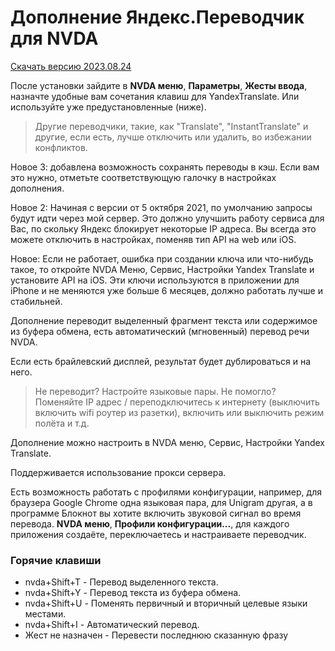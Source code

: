 # Дополнение Яндекс.Переводчик для NVDA

[Скачать версию 2023.08.24](https://github.com/alekssamos/YandexTranslate/releases/latest/download/YandexTranslate-2023.08.24.nvda-addon)

После установки зайдите в **NVDA меню**, **Параметры**, **Жесты ввода**,
назначте удобные вам сочетания клавиш для YandexTranslate. Или используйте уже предустановленные (ниже).

> Другие переводчики, такие, как "Translate", "InstantTranslate" и другие,
> если есть, лучше отключить или удалить, во избежании конфликтов.

Новое 3: добавлена возможность сохранять переводы в кэш. Если вам это нужно, отметьте соответствующую галочку в настройках дополнения.

Новое 2: Начиная с версии от 5 октября 2021,
по умолчанию запросы будут идти через мой сервер.
Это должно улучшить работу сервиса для Вас, по скольку Яндекс блокирует некоторые IP адреса.
Вы всегда это можете отключить в настройках, поменяв тип API на web или iOS.

Новое: Если не работает, ошибка при создании ключа или что-нибудь такое,
то откройте NVDA Меню, Сервис, Настройки Yandex Translate
и установите API на iOS.
Эти ключи используются в приложении для iPhone и не меняются уже больше 6 месяцев,
должно работать лучше и стабильней.

Дополнение переводит выделенный фрагмент текста  или содержимое из буфера обмена, есть автоматический (мгновенный) перевод речи NVDA.

Если  есть брайлевский дисплей, результат будет дублироваться и на него.

> Не переводит? Настройте языковые пары.
> Не помогло?
> Поменяйте IP адрес / переподключитесь к интернету (выключить включить wifi роутер из разетки),
> включить или выключить режим полёта и т.д.

Дополнение можно настроить в NVDA меню, Сервис, Настройки Yandex Translate.

Поддерживается использование прокси сервера.

Есть возможность работать с профилями конфигурации, например, для браузера Google Chrome одна языковая пара, для Unigram другая, а в программе Блокнот вы хотите включить звуковой сигнал во время перевода. **NVDA меню**, **Профили конфигурации...**, для каждого приложения создаёте, переключаетесь и настраиваете переводчик.

### Горячие клавиши
* nvda+Shift+T - Перевод выделенного текста.
* nvda+Shift+Y - Перевод текста из буфера обмена.
* nvda+Shift+U - Поменять первичный и вторичный целевые языки  местами.
* nvda+Shift+I - Автоматический перевод.
* Жест не назначен - Перевести последнюю сказанную фразу
